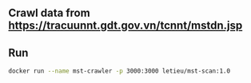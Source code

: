 ## Crawl data from https://tracuunnt.gdt.gov.vn/tcnnt/mstdn.jsp

## Run

```bash
docker run --name mst-crawler -p 3000:3000 letieu/mst-scan:1.0
```
